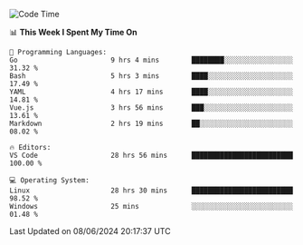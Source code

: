 
<!--START_SECTION:waka-->
![Code Time](http://img.shields.io/badge/Code%20Time-680%20hrs%2015%20mins-blue)

📊 **This Week I Spent My Time On** 

```text
💬 Programming Languages: 
Go                       9 hrs 4 mins        ████████░░░░░░░░░░░░░░░░░   31.32 % 
Bash                     5 hrs 3 mins        ████░░░░░░░░░░░░░░░░░░░░░   17.49 % 
YAML                     4 hrs 17 mins       ████░░░░░░░░░░░░░░░░░░░░░   14.81 % 
Vue.js                   3 hrs 56 mins       ███░░░░░░░░░░░░░░░░░░░░░░   13.61 % 
Markdown                 2 hrs 19 mins       ██░░░░░░░░░░░░░░░░░░░░░░░   08.02 % 

🔥 Editors: 
VS Code                  28 hrs 56 mins      █████████████████████████   100.00 % 

💻 Operating System: 
Linux                    28 hrs 30 mins      █████████████████████████   98.52 % 
Windows                  25 mins             ░░░░░░░░░░░░░░░░░░░░░░░░░   01.48 % 
```


 Last Updated on 08/06/2024 20:17:37 UTC
<!--END_SECTION:waka-->
